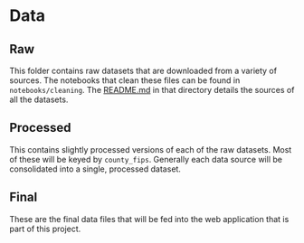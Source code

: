 # Data

## Raw

This folder contains raw datasets that are downloaded from a variety of sources. The notebooks that clean these files can be found in `notebooks/cleaning`. The [README.md](raw/README.md) in that directory details the sources of all the datasets.

## Processed

This contains slightly processed versions of each of the raw datasets. Most of these will be keyed by `county_fips`. Generally each data source will be consolidated into a single, processed dataset.

## Final

These are the final data files that will be fed into the web application that is part of this project.